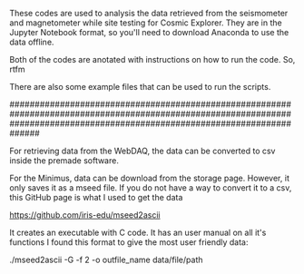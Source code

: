 These codes are used to analysis the data retrieved from the seismometer and magnetometer while site testing for Cosmic Explorer.
They are in the Jupyter Notebook format, so you'll need to download Anaconda to use the data offline.

Both of the codes are anotated with instructions on how to run the code. So, rtfm

There are also some example files that can be used to run the scripts.

##############################################################################################################################################################################

For retrieving data from the WebDAQ, the data can be converted to csv inside the premade software.

For the Minimus, data can be download from the storage page. However, it only saves it as a mseed file.
If you do not have a way to convert it to a csv, this GitHub page is what I used to get the data

https://github.com/iris-edu/mseed2ascii

It creates an executable with C code. It has an user manual on all it's functions
I found this format to give the most user friendly data:

./mseed2ascii -G -f 2 -o outfile_name data/file/path
